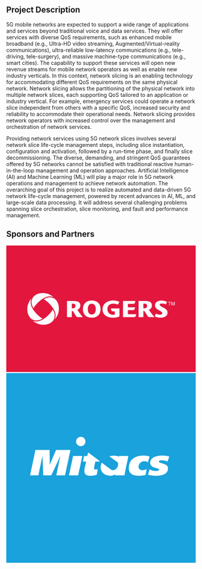 ## Project Description

5G mobile networks are expected to support a wide range of applications and services beyond traditional voice and data services. They will offer services with diverse QoS requirements, such as enhanced mobile broadband (e.g., Ultra-HD video streaming, Augmented/Virtual-reality communications), ultra-reliable low-latency communications (e.g., tele-driving, tele-surgery), and massive machine-type communications (e.g., smart cities). The capability to support these services will open new revenue streams for mobile network operators as well as enable new industry verticals. In this context, network slicing is an enabling technology for accommodating different QoS requirements on the same physical network. Network slicing allows the partitioning of the physical network into multiple network slices, each supporting QoS tailored to an application or industry vertical. For example, emergency services could operate a network slice independent from others with a specific QoS, increased security and reliability to accommodate their operational needs. Network slicing provides network operators with increased control over the management and orchestration of network services.

Providing network services using 5G network slices involves several network slice life-cycle management steps, including slice instantiation, configuration and activation, followed by a run-time phase, and finally slice decommissioning. The diverse, demanding, and stringent QoS guarantees offered by 5G networks cannot be satisfied with traditional reactive human-in-the-loop management and operation approaches. Artificial Intelligence (AI) and Machine Learning (ML) will play a major role in 5G network operations and management to achieve network automation. The overarching goal of this project is to realize automated and data-driven 5G network life-cycle management, powered by recent advances in AI, ML, and large-scale data processing. It will address several challenging problems spanning slice orchestration, slice monitoring, and fault and performance management.



## Sponsors and Partners
<div class="row">
  <div class="img1">
    <img src="assets/rogers-logo.jpg" alt="Rogers"/>
  </div>
  <div class="img2">
    <img src="assets/mitacs-logo.png" alt="Mitacs"/>
  </div>
</div>

